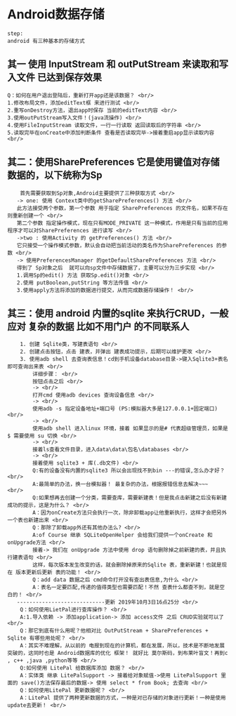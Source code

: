 # Android数据存储
    step: 
    android 有三种基本的存储方式 
## 其一 使用 InputStream 和 outPutStream 来读取和写入文件 已达到保存效果
    Q：如何在用户退出登陆后，重新打开app还是该数据？ <br/>
    1.修改布局文件，添加editText框 来进行测试 <br/>
    2.重写onDestroy方法，退出app时保存 当前的editText内容 <br/>
    3.使用outPutStream写入文件！(java流操作) <br/>
    4.使用FileInputStream 读取文件，一行一行读取 返回读取后的字符串 <br/>
    5.读取完毕在onCreate中添加判断条件 查看是否读取完毕->接着重启app显示读取内容 <br/>
## 其二：使用SharePreferences 它是使用键值对存储数据的，以下统称为Sp
        首先需要获取到Sp对象,Android主要提供了三种获取方式 <br/>
       -> one: 使用 Context类中的getSharePreferences() 方法 <br/>
       此方法接受两个参数，第一个参数 用于指定 SharePreferences 的文件名，如果不存在则重新创建一个 <br/>
       第二个参数 指定操作模式，现在只有MODE_PRIVATE 这一种模式，作用是只有当前的应用程序才可以对SharePreferences 进行读写 <br/>
       ->two : 使用Activity 的 getPreferences() 方法 <br/>
       它只接受一个操作模式参数，默认会自动把当前活动的类名作为SharePreferences 的参数 <br/>
       -> 使用PreferencesManager 的getDefaultSharePreferences 方法 <br/>
       得到了 Sp对象之后  就可以向sp文件中存储数据了，主要可以分为三步实现 <br/>
       1.调用Sp的edit() 方法 获取Sp.edit()对象 <br/>
       2.使用 putBoolean,putString 等方法传值 <br/>
       3.使用apply方法将添加的数据进行提交，从而完成数据存储操作！ <br/>
## 其三：使用 android 内置的sqlite 来执行CRUD，一般应对 复杂的数据 比如不用门户 的不同联系人 
        1. 创建 Sqlite类，写建表语句 <br/>
        2. 创建点击按钮，点击 建表，并弹出 建表成功提示，后期可以维护更改 <br/>
        3. 使用adb shell 去查询表信息！cd到手机设备database目录->键入Sqlite3+表名即可查询出来表 <br/> 
            详细步骤： <br/>
            按钮点击之后 <br/>
            -> <br/>
            打开cmd 使用adb devices 查询设备信息 <br/>
            -> <br/>
            使用adb -s 指定设备地址+端口号 (PS:模拟器大多是127.0.0.1+固定端口) <br/>
            -> <br/>
            使用adb shell 进入linux 环境，接着 如果显示的是# 代表超级管理员，如果是$ 需要使用 su 切换 <br/>
            -> <br/>
            接着ls查看文件目录，进入data\data\包名\databases <br/>
            -> <br/>
            接着使用 sqlite3 + 库(.db文件) <br/>
            Q:有的设备没有内置的sqlite3 所以会出现找不到bin ---的错误,怎么办才好？ <br/>
            A:最简单的办法，换一台模拟器！ 最复杂的办法，根据报错信息去解决~~~            <br/> 
            Q:如果想再去创建一个分类，需要查库，需要新建表！但是我点击新建之后没有新建成功的提示，这是为什么？ <br/>
            A：因为onCreate方法只会执行一次，除非卸载app让他重新执行，这样才会把另外一个表也新建出来 <br/>
            Q：那除了卸载app外还有其他办法么? <br/>
            A:of Course 继承 SQLiteOpenHelper 会给我们提供一个onCreate 和 onUpgrade方法 <br/>
            接着-> 我们在 onUpgrade 方法中使用 drop 语句删除掉之前新建的表，并且执行建表语句 <br/>
            这样，每次版本发生改变的话，就会删除掉原来的Sqlite 表，重新新建！也就是现在 版本更新后更新 表的功能！ <br/>
            Q：add data 数据之后 cmd命令打开没有查出表信息,为什么 <br/>
            A：表名一定要匹配,传递的值得类型也需要匹配！不然 查表什么都查不到，就是空白的！ <br/>
       ----------------------------更新 2019年10月3日16点25分 <br/>
        Q：如何使用LietPal进行查库操作？ <br/>
        A:1.导入依赖 -> 添加application-> 添加 access文件 之后 CRUD实验就可以了 <br/>       
        Q：那它到底有什么用呢？他相对比 OutPutStream + SharePreferences + Sqlite 有哪些用处呢？ <br/>
        A：其实不难理解，从以前的 电报到现在的计算机，都在发展，所以，技术是不断地发展 突破的，这同时也是 Android数据库的优化 框架！ 就好比 莫尔斯码，到布莱叶盲文！再到c , c++ ,java ,python等等 <br/>
        Q:如何使用 LitePal 给数据库添加 数据？ <br/>
        A：实体类 继承 LitePalSupport -> 接着给对象赋值->使用 LitePalSupport 里面的 save()方法保存最后的数据-> 使用 select * from Book; 去查询 <br/>
        Q：如何使用LitePal 更新数据呢？ <br/>
        A：LitePal 提供了两种更新数据的方式，一种是对已存储的对象进行更新！一种是使用update去更新！ <br/>
       
      
